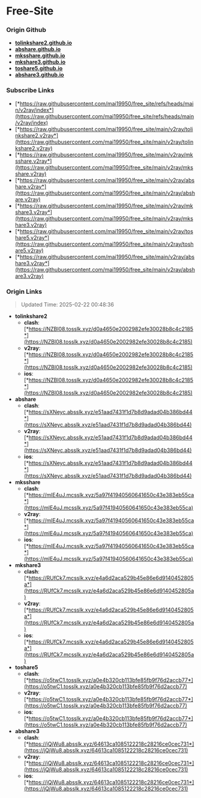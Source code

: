 # Free-Site

### Origin Github

- [**tolinkshare2.github.io**](https://github.com/tolinkshare2/tolinkshare2.github.io)
- [**abshare.github.io**](https://github.com/abshare/abshare.github.io)
- [**mksshare.github.io**](https://github.com/mksshare/mksshare.github.io)
- [**mkshare3.github.io**](https://github.com/mkshare3/mkshare3.github.io)
- [**toshare5.github.io**](https://github.com/toshare5/toshare5.github.io)
- [**abshare3.github.io**](https://github.com/abshare3/abshare3.github.io)

### Subscribe Links

- [*https://raw.githubusercontent.com/mai19950/free_site/refs/heads/main/v2ray/index*](https://raw.githubusercontent.com/mai19950/free_site/refs/heads/main/v2ray/index)
- [*https://raw.githubusercontent.com/mai19950/free_site/main/v2ray/tolinkshare2.v2ray*](https://raw.githubusercontent.com/mai19950/free_site/main/v2ray/tolinkshare2.v2ray)
- [*https://raw.githubusercontent.com/mai19950/free_site/main/v2ray/mksshare.v2ray*](https://raw.githubusercontent.com/mai19950/free_site/main/v2ray/mksshare.v2ray)
- [*https://raw.githubusercontent.com/mai19950/free_site/main/v2ray/abshare.v2ray*](https://raw.githubusercontent.com/mai19950/free_site/main/v2ray/abshare.v2ray)
- [*https://raw.githubusercontent.com/mai19950/free_site/main/v2ray/mkshare3.v2ray*](https://raw.githubusercontent.com/mai19950/free_site/main/v2ray/mkshare3.v2ray)
- [*https://raw.githubusercontent.com/mai19950/free_site/main/v2ray/toshare5.v2ray*](https://raw.githubusercontent.com/mai19950/free_site/main/v2ray/toshare5.v2ray)
- [*https://raw.githubusercontent.com/mai19950/free_site/main/v2ray/abshare3.v2ray*](https://raw.githubusercontent.com/mai19950/free_site/main/v2ray/abshare3.v2ray)

### Origin Links

> Updated Time: 2025-02-22 00:48:36

- **tolinkshare2**
  - **clash**: [*https://NZBl08.tosslk.xyz/d0a4650e2002982efe30028b8c4c2185*](https://NZBl08.tosslk.xyz/d0a4650e2002982efe30028b8c4c2185)
  - **v2ray**: [*https://NZBl08.tosslk.xyz/d0a4650e2002982efe30028b8c4c2185*](https://NZBl08.tosslk.xyz/d0a4650e2002982efe30028b8c4c2185)
  - **ios**: [*https://NZBl08.tosslk.xyz/d0a4650e2002982efe30028b8c4c2185*](https://NZBl08.tosslk.xyz/d0a4650e2002982efe30028b8c4c2185)
- **abshare**
  - **clash**: [*https://sXNeyc.absslk.xyz/e51aad7431f1d7b8d9adad04b386bd44*](https://sXNeyc.absslk.xyz/e51aad7431f1d7b8d9adad04b386bd44)
  - **v2ray**: [*https://sXNeyc.absslk.xyz/e51aad7431f1d7b8d9adad04b386bd44*](https://sXNeyc.absslk.xyz/e51aad7431f1d7b8d9adad04b386bd44)
  - **ios**: [*https://sXNeyc.absslk.xyz/e51aad7431f1d7b8d9adad04b386bd44*](https://sXNeyc.absslk.xyz/e51aad7431f1d7b8d9adad04b386bd44)
- **mksshare**
  - **clash**: [*https://mlE4uJ.mcsslk.xyz/5a97f41940560641650c43e383eb55ca*](https://mlE4uJ.mcsslk.xyz/5a97f41940560641650c43e383eb55ca)
  - **v2ray**: [*https://mlE4uJ.mcsslk.xyz/5a97f41940560641650c43e383eb55ca*](https://mlE4uJ.mcsslk.xyz/5a97f41940560641650c43e383eb55ca)
  - **ios**: [*https://mlE4uJ.mcsslk.xyz/5a97f41940560641650c43e383eb55ca*](https://mlE4uJ.mcsslk.xyz/5a97f41940560641650c43e383eb55ca)
- **mkshare3**
  - **clash**: [*https://RUfCk7.mcsslk.xyz/e4a6d2aca529b45e86e6d9140452805a*](https://RUfCk7.mcsslk.xyz/e4a6d2aca529b45e86e6d9140452805a)
  - **v2ray**: [*https://RUfCk7.mcsslk.xyz/e4a6d2aca529b45e86e6d9140452805a*](https://RUfCk7.mcsslk.xyz/e4a6d2aca529b45e86e6d9140452805a)
  - **ios**: [*https://RUfCk7.mcsslk.xyz/e4a6d2aca529b45e86e6d9140452805a*](https://RUfCk7.mcsslk.xyz/e4a6d2aca529b45e86e6d9140452805a)
- **toshare5**
  - **clash**: [*https://o5twC1.tosslk.xyz/a0e4b320cb113bfe85fb9f76d2accb77*](https://o5twC1.tosslk.xyz/a0e4b320cb113bfe85fb9f76d2accb77)
  - **v2ray**: [*https://o5twC1.tosslk.xyz/a0e4b320cb113bfe85fb9f76d2accb77*](https://o5twC1.tosslk.xyz/a0e4b320cb113bfe85fb9f76d2accb77)
  - **ios**: [*https://o5twC1.tosslk.xyz/a0e4b320cb113bfe85fb9f76d2accb77*](https://o5twC1.tosslk.xyz/a0e4b320cb113bfe85fb9f76d2accb77)
- **abshare3**
  - **clash**: [*https://jQjWu8.absslk.xyz/64613ca1085122218c28216ce0cec731*](https://jQjWu8.absslk.xyz/64613ca1085122218c28216ce0cec731)
  - **v2ray**: [*https://jQjWu8.absslk.xyz/64613ca1085122218c28216ce0cec731*](https://jQjWu8.absslk.xyz/64613ca1085122218c28216ce0cec731)
  - **ios**: [*https://jQjWu8.absslk.xyz/64613ca1085122218c28216ce0cec731*](https://jQjWu8.absslk.xyz/64613ca1085122218c28216ce0cec731)
